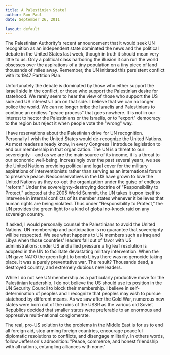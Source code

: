 ```yaml
---
title: A Palestinian State?
author: Ron Paul
date: September 26, 2011

layout: default
---
```


The Palestinian Authority's recent announcement that it would seek UN
recognition as an independent state dominated the news and the
political debate in the United States last week, though in truth it
should mean very little to us. Only a political class harboring the
illusion it can run the world obsesses over the aspirations of a tiny
population on a tiny piece of land thousands of miles away. Remember,
the UN initiated this persistent conflict with its 1947 Partition Plan.

Unfortunately the debate is dominated by those who either support the
Israeli side in the conflict, or those who support the Palestinian
desire for statehood. We rarely seem to hear the view of those who
support the US side and US interests. I am on that side. I believe that
we can no longer police the world. We can no longer bribe the Israelis
and Palestinians to continue an endless "peace process" that goes
nowhere. It is not in our interest to hector the Palestinians or the
Israelis, or to "export" democracy to the region but reject it when
people vote the "wrong" way.

I have reservations about the Palestinian drive for UN recognition.
Personally I wish the United States would de-recognize the United
Nations. As most readers already know, in every Congress I introduce
legislation to end our membership in that organization. The UN is a
threat to our sovereignty-- and as we are the main source of its
income, it is a threat to our economic well-being. Increasingly over
the past several years, we see the United Nations providing political
and legal cover for the military aspirations of interventionists rather
than serving as an international forum to preserve peace.
Neoconservatives in the US have grown to love the United Nations as
they co-opt the organization under the guise of endless "reform." Under
the sovereignty-destroying doctrine of "Responsibility to Protect,"
adopted at the 2005 World Summit, the UN takes it upon itself to
intervene in internal conflicts of its member states whenever it
believes that human rights are being violated. Thus under
"Responsibility to Protect," the UN provides the green light for a kind
of global no-knock raid on any sovereign country.

If asked, I would personally counsel the Palestinians to avoid the
United Nations. UN membership and participation is no guarantee that
sovereignty will be respected. We see what happens to UN members such
as Iraq and Libya when those countries' leaders fall out of favor with
US administrations: under US and allied pressure a fig leaf resolution
is adopted in the UN to facilitate devastating military intervention.
When the UN gave NATO the green light to bomb Libya there was no
genocide taking place. It was a purely preventative war. The result?
Thousands dead, a destroyed country, and extremely dubious new leaders.

While I do not see UN membership as a particularly productive move for
the Palestinian leadership, I do not believe the US should use its
position in the UN Security Council to block their membership. I
believe in self-determination of peoples and I recognize that peoples
may wish to pursue statehood by different means. As we saw after the
Cold War, numerous new states were born out of the ruins of the USSR as
the various old Soviet Republics decided that smaller states were
preferable to an enormous and oppressive multi-national conglomerate.

The real, pro-US solution to the problems in the Middle East is for us
to end all foreign aid, stop arming foreign countries, encourage
peaceful diplomatic resolutions to conflicts, and disengage militarily.
In others words, follow Jefferson's admonition: "Peace, commerce, and
honest friendship with all nations, entangling alliances with none."
